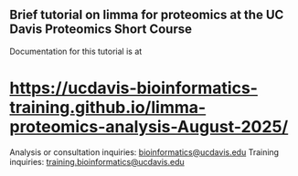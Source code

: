 ## Brief tutorial on limma for proteomics at the UC Davis Proteomics Short Course

Documentation for this tutorial is at 
# https://ucdavis-bioinformatics-training.github.io/limma-proteomics-analysis-August-2025/

Analysis or consultation inquiries: bioinformatics@ucdavis.edu
Training inquiries: training.bioinformatics@ucdavis.edu
